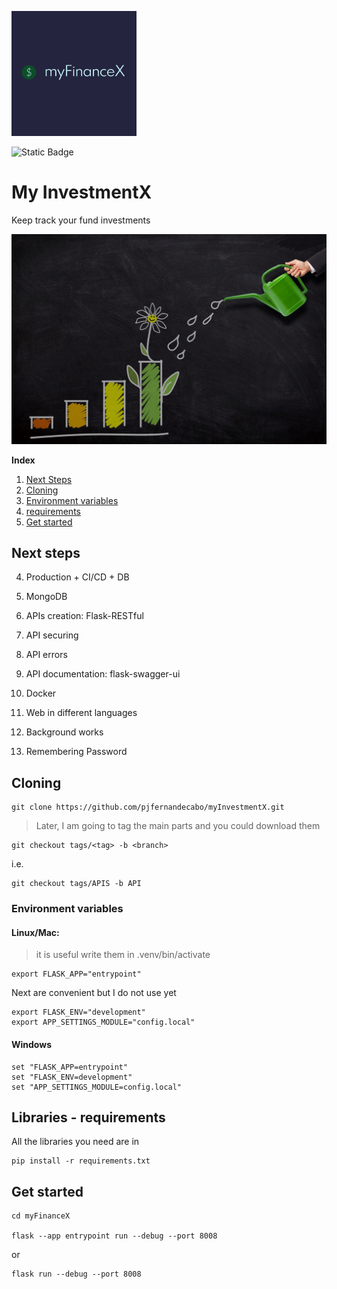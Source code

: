 


![MyInvestmentX](./app/static/images/logo_myfinancex.png)

![Static Badge](https://img.shields.io/badge/Status-Development-red)

# My InvestmentX

Keep track your fund investments

![MyInvestmentX](./app/static/images/regando.jpg)



**Index**
1. [Next Steps](#id1)
2. [Cloning](#id2)
3. [Environment variables](#id3)
4. [requirements](#id4)
5. [Get started](#id5)

<a id="id1"></a>
## Next steps


4. Production + CI/CD + DB
5. MongoDB

6. APIs creation: Flask-RESTful
7. API securing
8. API errors
9. API documentation: flask-swagger-ui
10. Docker

11. Web in different languages
12. Background works
13. Remembering Password 
  
<a id="id2"></a>
## Cloning

    git clone https://github.com/pjfernandecabo/myInvestmentX.git
    
> Later, I am going to tag the main parts and you could download them


    git checkout tags/<tag> -b <branch>

i.e.

    git checkout tags/APIS -b API


<a id="id3"></a>
### Environment variables


#### Linux/Mac: 
> it is useful write them in .venv/bin/activate

    export FLASK_APP="entrypoint"

Next are convenient but I do not use yet

    export FLASK_ENV="development"
    export APP_SETTINGS_MODULE="config.local"

#### Windows

    set "FLASK_APP=entrypoint"
    set "FLASK_ENV=development"
    set "APP_SETTINGS_MODULE=config.local"
    
 
<a id="id4"></a>
## Libraries - requirements

All the libraries you need are in 

    pip install -r requirements.txt

<a id="id5"></a>
## Get started

    cd myFinanceX

    flask --app entrypoint run --debug --port 8008
or

    flask run --debug --port 8008